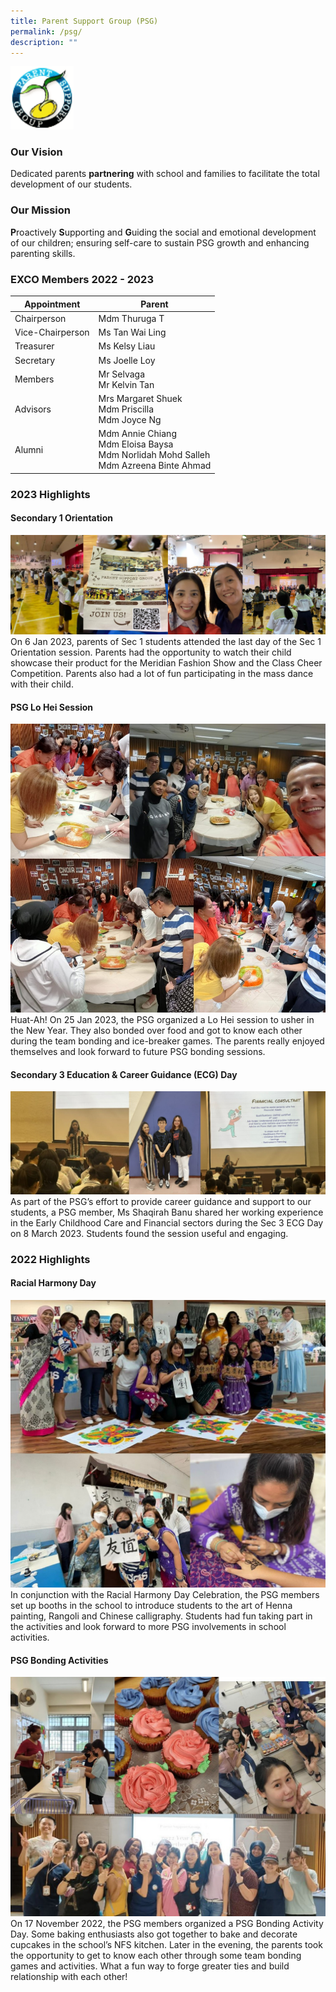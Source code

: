 ```yaml
---
title: Parent Support Group (PSG)
permalink: /psg/
description: ""
---
```

<img src="/images/Parent%20Support%20Group%20(PSG)/psg.png" 
     style="width:20%">
	
### Our Vision 
Dedicated parents **partnering** with school and families to facilitate the total development of our students.

### Our Mission

**P**roactively **S**upporting and **G**uiding the social and emotional development of our children; ensuring self-care to sustain PSG growth and enhancing parenting skills.

### EXCO Members 2022 - 2023

| Appointment | Parent |
| -------- | -------- | 
| Chairperson          | Mdm Thuruga T|
| Vice-Chairperson | Ms Tan Wai Ling |
| Treasurer              | Ms Kelsy Liau |
| Secretary | Ms Joelle Loy | 
| Members  | Mr Selvaga <br> Mr Kelvin Tan | 
| Advisors | Mrs Margaret Shuek <br> Mdm Priscilla <br> Mdm Joyce Ng |
| Alumni | Mdm Annie Chiang <br> Mdm Eloisa Baysa <br> Mdm Norlidah Mohd Salleh <br>  Mdm Azreena Binte Ahmad |

### 2023 Highlights

#### Secondary 1 Orientation
![](/images/Parent%20Support%20Group%20(PSG)/PSG%2001.jpg)
On 6 Jan 2023, parents of Sec 1 students attended the last day of the Sec 1 Orientation session. Parents had the opportunity to watch their child showcase their product for the Meridian Fashion Show and the Class Cheer Competition. Parents also had a lot of fun participating in the mass dance with their child.

#### PSG Lo Hei Session
![](/images/Parent%20Support%20Group%20(PSG)/PSG%2002.jpg)
Huat-Ah! On 25 Jan 2023, the PSG organized a Lo Hei session to usher in the New Year. They also bonded over food and got to know each other during the team bonding and ice-breaker games. The parents really enjoyed themselves and look forward to future PSG bonding sessions.

#### Secondary 3 Education & Career Guidance (ECG) Day
![](/images/Parent%20Support%20Group%20(PSG)/PSG%2003.jpg)
As part of the PSG’s effort to provide career guidance and support to our students, a PSG member, Ms Shaqirah Banu shared her working experience in the Early Childhood Care and Financial sectors during the Sec 3 ECG Day on 8 March 2023. Students found the session useful and engaging.


### 2022 Highlights

#### Racial Harmony Day
![](/images/Parent%20Support%20Group%20(PSG)/PSG%2004.jpg)
In conjunction with the Racial Harmony Day Celebration, the PSG members set up booths in the school to introduce students to the art of Henna painting, Rangoli and Chinese calligraphy. Students had fun taking part in the activities and look forward to more PSG involvements in school activities.

#### PSG Bonding Activities
![](/images/Parent%20Support%20Group%20(PSG)/PSG%2005.jpg)
On 17 November 2022, the PSG members organized a PSG Bonding Activity Day. Some baking enthusiasts also got together to bake and decorate cupcakes in the school’s NFS kitchen. Later in the evening, the parents took the opportunity to get to know each other through some team bonding games and activities. What a fun way to forge greater ties and build relationship with each other!